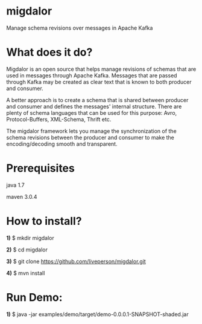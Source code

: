 migdalor
========
Manage schema revisions over messages in Apache Kafka 

What does it do?
================
Migdalor is an open source that helps manage revisions of schemas that are used in messages through Apache Kafka. Messages that are passed through Kafka may be created as clear text that is known to both producer and consumer.

A better approach is to create a schema that is shared between producer and consumer and defines the messages' internal structure. There are plenty of schema languages that can be used for this purpose: Avro, Protocol-Buffers, XML-Schema, Thrift etc.

The migdalor framework lets you manage the synchronization of the schema revisions between the producer and consumer to make the encoding/decoding smooth and transparent.

Prerequisites
=============
java 1.7

maven 3.0.4




How to install?
===============
**1)**  $ mkdir migdalor

**2)**  $ cd migdalor

**3)**  $ git clone https://github.com/liveperson/migdalor.git

**4)**  $ mvn install

Run Demo:
=========

**1)**  $ java -jar examples/demo/target/demo-0.0.0.1-SNAPSHOT-shaded.jar
 


